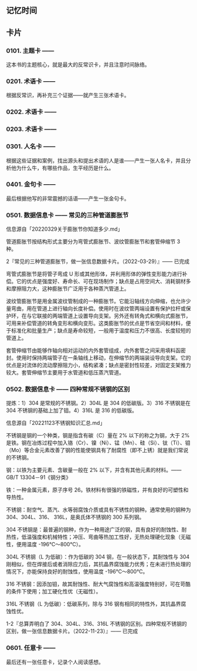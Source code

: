 ## 记忆时间

## 卡片

### 0101. 主题卡 ——

这本书的主题核心，就是最大的反常识卡，并且注意时间脉络。

### 0201. 术语卡 ——

根据反常识，再补充三个证据——就产生三张术语卡。

### 0202. 术语卡 ——

### 0203. 术语卡 ——

### 0301. 人名卡 ——

根据这些证据和案例，找出源头和提出术语的人是谁——产生一张人名卡，并且分析他为什么牛，有哪些作品，生平经历是什么。

### 0401. 金句卡 ——

最后根据他写的非常震撼的话语——产生一张金句卡。

### 0501. 数据信息卡 —— 常见的三种管道膨胀节

信息源自「20220329关于膨胀节你知道多少.md」

管道膨胀节按结构形式主要分为弯管式膨胀节、波纹管膨胀节和套管伸缩节 3 种。

2『常见的三种管道膨胀节，做一张信息数据卡片。（2022-03-29）』—— 已完成

弯管式膨胀节是将管子弯成 U 形或其他形体，并利用形体的弹性变形能力进行补偿。它的优点是强度好、寿命长、可在现场制作；缺点是占用空间大、消耗钢材多和摩擦阻力大，这种膨胀节广泛用于各种蒸汽管道上。

波纹管膨胀节是用金属波纹管制成的一种膨胀节。它能沿轴线方向伸缩，也允许少量弯曲，用在管道上进行轴向长度补偿。使用时在波纹管两端设置有保护拉杆或保护环，在与它联接的两端管道上设置导向支架。另外还有转角式和横向式膨胀节，可用来补偿管道的转角变形和横向变形。这类膨胀节的优点是节省空间和材料，便于标准化和批量生产；缺点是寿命较短，一般用于温度和压力不很高、长度较短的管道上。

套管伸缩节由能够作轴向相对运动的内外套管组成，内外套管之间采用填料函密封。使用时保持两端管子在一条轴线上移动，在伸缩节的两端装设导向支架。它的优点是对流体的流动摩擦阻力小，结构紧凑；缺点是密封性较差，对固定支架推力较大。套管伸缩节主要用于水管道和低压蒸汽管道。

### 0502. 数据信息卡 —— 四种常规不锈钢的区别

提炼：1）304 是常规的不锈钢。2）304L 是 304 的低碳版。3）316 不锈钢是在 304 不锈钢的基础上加了钼。4）316L 是 316 的低碳版。

信息源自「20221123不锈钢知识汇总.md」

不锈钢是钢的一个种类，钢是指含有碳（C）量在 2% 以下的称之为钢，大于 2% 是铁。钢在冶炼过程中加入铬（Cr）、镍（Ni）、锰（Mn）、硅（Si）、钛（Ti）、钼（Mo）等合金元素改善了钢的性能使钢具有了耐腐性（即不上锈）就是我们常说的不锈钢。

钢：以铁为主要元素、含碳量一般在 2% 以下，并含有其他元素的材料。—— GB/T 13304－91《钢分类》

铁：一种金属元素，原子序号 26。铁材料有很强的铁磁性，并有良好的可塑性和导热性。

不锈钢：耐空气、蒸汽、水等弱腐蚀介质或具有不锈性的钢种。通常使用的钢种为 304、304L、316、 316L，是奥氏体不锈钢的 300 系列钢。

304 不锈钢是：最普遍的钢种，作为一种用途广泛的钢，具有良好的耐蚀性、耐热性，低温强度和机械特性；冲压、弯曲等热加工性好，无热处理硬化现象（无磁性，便用温度 -196℃～800℃）。

304L 不锈钢（L 为低碳）：作为低碳的 304 钢，在一般状态下，其耐蚀性与 304 刚相似，但在焊接后或者消除应力后，其抗晶界腐蚀能力优秀；在未进行热处理的情况下，亦能保持良好的耐蚀性，使用温度 -196℃～800℃。

316 不锈钢：因添加钼，故其耐蚀性、耐大气腐蚀性和高温强度特别好，可在苛酷的条件下使用；加工硬化性优（无磁性）。

316L 不锈钢（L 为低碳）：低碳系列，除与 316 钢有相同的特性外，其抗晶界腐蚀性优。

1-2『总算弄明白了 304、304L、316、316L 不锈钢的区别。四种常规不锈钢的区别，做一张信息数据卡片。（2022-11-23）』—— 已完成



### 0601. 任意卡 ——

最后还有一张任意卡，记录个人阅读感想。


